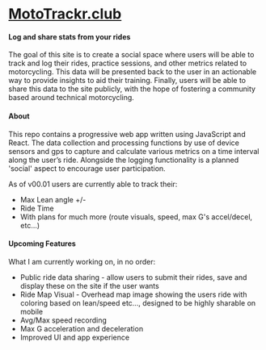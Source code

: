 # [MotoTrackr.club](https://mototrackr.club/)

#### Log and share stats from your rides

The goal of this site is to create a social space where users will be able to track and log their rides, practice sessions, and other metrics related to motorcycling.
This data will be presented back to the user in an actionable way to provide insights to aid their training.
Finally, users will be able to share this data to the site publicly, with the hope of fostering a community based around technical motorcycling.

#### About

This repo contains a progressive web app written using JavaScript and React. The data collection and processing functions by use of device sensors and gps to capture and calculate various metrics on a time interval along the user’s ride. Alongside the logging functionality is a planned 'social' aspect to encourage user participation.

As of v00.01 users are currently able to track their:

- Max Lean angle +/-
- Ride Time
- With plans for much more (route visuals, speed, max G's accel/decel, etc...)


#### Upcoming Features

What I am currently working on, in no order:
 - Public ride data sharing - allow users to submit their rides, save and display these on the site if the user wants
 - Ride Map Visual - Overhead map image showing the users ride with coloring based on lean/speed etc..., designed to be highly sharable on mobile
 - Avg/Max speed recording
 - Max G acceleration and deceleration
 - Improved UI and app experience

